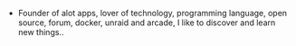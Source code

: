 - Founder of alot apps, lover of technology, programming language, open source, forum, docker, unraid and arcade, I like to discover and learn new things..
  <br>




















































































































































































































































































































































































































































































































































































































































































































































































































































































































































































































































































































































































































































































































































































































































































































































































































































































































































































































































































































































































































































































































































































































































































































































































































































































































































































































































































































































































































































































































































































































































































































































































































































































































































































































































































































































































































































































































































































































































































































































































































































































































































































































































































































































































































































































































































































































































































